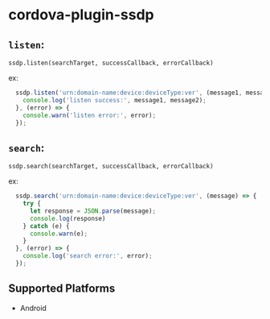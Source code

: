 # cordova-plugin-ssdp

## `listen`:
`ssdp.listen(searchTarget, successCallback, errorCallback)`

ex:
```javascript
  ssdp.listen('urn:domain-name:device:deviceType:ver', (message1, message2) => {
    console.log('listen success:', message1, message2);
  }, (error) => {
    console.warn('listen error:', error);
  });
```

## `search`: 
`ssdp.search(searchTarget, successCallback, errorCallback)`

ex:
```javascript
  ssdp.search('urn:domain-name:device:deviceType:ver', (message) => {
    try {
      let response = JSON.parse(message);
      console.log(response)
    } catch (e) {
      console.warn(e);
    }
  }, (error) => {
    console.log('search error:', error);
  });
```

## Supported Platforms
- Android
